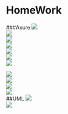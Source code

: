 # HomeWork
###Axure
![](https://github.com/FirstD/HomeWork/blob/master/image/index.PNG)<br>
![](https://github.com/FirstD/HomeWork/blob/master/image/adminLogin.PNG)<br>
![](https://github.com/FirstD/HomeWork/blob/master/image/admin.PNG)<br>
![](https://github.com/FirstD/HomeWork/blob/master/image/empty.PNG)<br>
![](https://github.com/FirstD/HomeWork/blob/master/image/nowempty.PNG)<br>
![](https://github.com/FirstD/HomeWork/blob/master/image/usermanagement.PNG)<br>
![](https://github.com/FirstD/HomeWork/blob/master/image/modify.PNG)<br>

![](https://github.com/FirstD/HomeWork/blob/master/image/userLogin.PNG)<br>
![](https://github.com/FirstD/HomeWork/blob/master/image/empty.PNG)<br>
![](https://github.com/FirstD/HomeWork/blob/master/image/bill.PNG)<br>
![](https://github.com/FirstD/HomeWork/blob/master/image/modify.PNG)<br>
##UML
![](https://github.com/FirstD/HomeWork/blob/master/image/UML1.jpg)<br>
![](https://github.com/FirstD/HomeWork/blob/master/image/UML2.png)<br>

